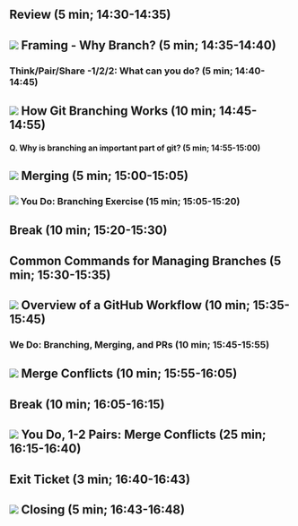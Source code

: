 ## Review (5 min; 14:30-14:35)
## ![](conceptual.png) Framing - Why Branch? (5 min; 14:35-14:40)
### Think/Pair/Share -1/2/2: What can you do? (5 min; 14:40-14:45)
## ![](conceptual.png) How Git Branching Works (10 min; 14:45-14:55)
#### Q. Why is branching an important part of git? (5 min; 14:55-15:00)
## ![](mechanical.png) Merging (5 min; 15:00-15:05)
### ![](mechanical.png) You Do: Branching Exercise (15 min; 15:05-15:20)
## Break (10 min; 15:20-15:30)
## Common Commands for Managing Branches (5 min; 15:30-15:35)
## ![](conceptual.png) Overview of a GitHub Workflow (10 min; 15:35-15:45)
### We Do: Branching, Merging, and PRs (10 min; 15:45-15:55)
## ![](mechanical.png) Merge Conflicts (10 min; 15:55-16:05)
## Break (10 min; 16:05-16:15)
## ![](mechanical.png) You Do, 1-2 Pairs: Merge Conflicts (25 min; 16:15-16:40)
## Exit Ticket (3 min; 16:40-16:43)
## ![](conceptual.png) Closing (5 min; 16:43-16:48)
